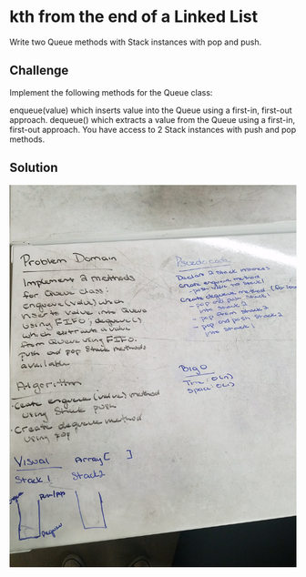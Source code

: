 # kth from the end of a Linked List
Write two Queue methods with Stack instances with pop and push.

## Challenge
Implement the following methods for the Queue class:

enqueue(value) which inserts value into the Queue using a first-in, first-out approach.
dequeue() which extracts a value from the Queue using a first-in, first-out approach.
You have access to 2 Stack instances with push and pop methods.

## Solution
![queue-with-stacks](./assets/queue-with-stacks.jpg)